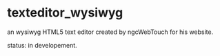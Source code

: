 # texteditor_wysiwyg
an wysiwyg HTML5 text editor created by ngcWebTouch for his website.

status: in developement.
